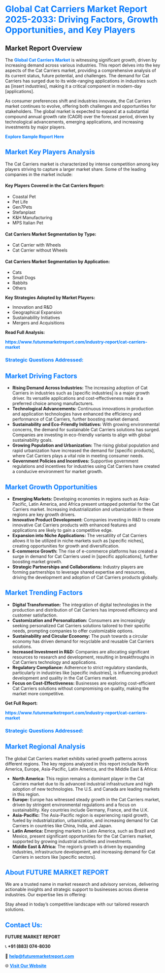 <h1 style="color: #007BFF;">Global Cat Carriers Market Report 2025-2033: Driving Factors, Growth Opportunities, and Key Players</h1>

<section id="overview">
<h2>Market Report Overview</h2>
<p>The <a href="https://www.futuremarketreport.com/industry-report/cat-carriers-market" style="color: #007BFF; text-decoration: none;"><strong>Global Cat Carriers Market</strong></a> is witnessing significant growth, driven by increasing demand across various industries. This report delves into the key aspects of the Cat Carriers market, providing a comprehensive analysis of its current status, future potential, and challenges. The demand for Cat Carriers has surged due to its wide-ranging applications in industries such as [insert industries], making it a critical component in modern-day [applications].</p>
<p>As consumer preferences shift and industries innovate, the Cat Carriers market continues to evolve, offering both challenges and opportunities for stakeholders. The global market is expected to expand at a substantial compound annual growth rate (CAGR) over the forecast period, driven by technological advancements, emerging applications, and increasing investments by major players.</p>
</section>

<section id="overview">
<p><a href="https://www.futuremarketreport.com/request-sample/reportId=61887" style="color: #007BFF; text-decoration: none;"><strong>Explore Sample Report Here</strong></a></p>
</section>

<section id="key-players">
<h2 style="color: #007BFF;">Market Key Players Analysis</h2>
<p>The Cat Carriers market is characterized by intense competition among key players striving to capture a larger market share. Some of the leading companies in the market include:</p>
<h4>Key Players Covered in the Cat Carriers Report:</h4>
<ul><li>Coastal Pet</li><li>Pet Life</li><li>Gen7Pets</li><li>Stefanplast</li><li>K&amp;H Manufacturing</li><li>MPS Italian Pet</li></ul>
<h4>Cat Carriers Market Segmentation by Type:</h4>
<ul><li>Cat Carrier with Wheels</li><li>Cat Carrier without Wheels</li></ul>

<h4>Cat Carriers Market Segmentation by Application:</h4>
<ul><li>Cats</li><li>Small Dogs</li><li>Rabbits</li><li>Others</li></ul>
<p><strong>Key Strategies Adopted by Market Players:</strong></p>
<ul>
<li>Innovation and R&D</li>
<li>Geographical Expansion</li>
<li>Sustainability Initiatives</li>
<li>Mergers and Acquisitions</li>
</ul>
</section>

<section>
<p><strong>Read Full Analysis: </strong></p><a href="https://www.futuremarketreport.com/industry-report/cat-carriers-market" style="color: #007BFF; text-decoration: none;"><strong>https://www.futuremarketreport.com/industry-report/cat-carriers-market</strong></a>
<h3 style="color: #007BFF;">Strategic Questions Addressed:</h3>
</section>

<section id="driving-factors">
<h2 style="color: #007BFF;">Market Driving Factors</h2>
<ul>
<li><strong>Rising Demand Across Industries:</strong> The increasing adoption of Cat Carriers in industries such as [specific industries] is a major growth driver. Its versatile applications and cost-effectiveness make it a preferred choice among manufacturers.</li>
<li><strong>Technological Advancements:</strong> Continuous innovations in production and application technologies have enhanced the efficiency and performance of Cat Carriers, further boosting market demand.</li>
<li><strong>Sustainability and Eco-Friendly Initiatives:</strong> With growing environmental concerns, the demand for sustainable Cat Carriers solutions has surged. Companies are investing in eco-friendly variants to align with global sustainability goals.</li>
<li><strong>Growing Population and Urbanization:</strong> The rising global population and rapid urbanization have increased the demand for [specific products], where Cat Carriers plays a vital role in meeting consumer needs.</li>
<li><strong>Government Policies and Incentives:</strong> Supportive government regulations and incentives for industries using Cat Carriers have created a conducive environment for market growth.</li>
</ul>
</section>

<section id="growth-opportunities">
<h2 style="color: #007BFF;">Market Growth Opportunities</h2>
<ul>
<li><strong>Emerging Markets:</strong> Developing economies in regions such as Asia-Pacific, Latin America, and Africa present untapped potential for the Cat Carriers market. Increasing industrialization and urbanization in these regions are key growth drivers.</li>
<li><strong>Innovative Product Development:</strong> Companies investing in R&D to create innovative Cat Carriers products with enhanced features and applications are likely to gain a competitive edge.</li>
<li><strong>Expansion into Niche Applications:</strong> The versatility of Cat Carriers allows it to be utilized in niche markets such as [specific niches], creating opportunities for growth and diversification.</li>
<li><strong>E-commerce Growth:</strong> The rise of e-commerce platforms has created a surge in demand for Cat Carriers used in [specific applications], further boosting market growth.</li>
<li><strong>Strategic Partnerships and Collaborations:</strong> Industry players are forming partnerships to leverage shared expertise and resources, driving the development and adoption of Cat Carriers products globally.</li>
</ul>
</section>

<section id="trending-factors">
<h2 style="color: #007BFF;">Market Trending Factors</h2>
<ul>
<li><strong>Digital Transformation:</strong> The integration of digital technologies in the production and distribution of Cat Carriers has improved efficiency and customer satisfaction.</li>
<li><strong>Customization and Personalization:</strong> Consumers are increasingly seeking personalized Cat Carriers solutions tailored to their specific needs, prompting companies to offer customizable options.</li>
<li><strong>Sustainability and Circular Economy:</strong> The push towards a circular economy has driven demand for recyclable and reusable Cat Carriers solutions.</li>
<li><strong>Increased Investment in R&D:</strong> Companies are allocating significant resources to research and development, resulting in breakthroughs in Cat Carriers technology and applications.</li>
<li><strong>Regulatory Compliance:</strong> Adherence to strict regulatory standards, particularly in industries like [specific industries], is influencing product development and quality in the Cat Carriers market.</li>
<li><strong>Focus on Cost-Effectiveness:</strong> Businesses are exploring cost-efficient Cat Carriers solutions without compromising on quality, making the market more competitive.</li>
</ul>
</section>

<section>
<p><strong>Get Full Report: </strong></p><a href="https://www.futuremarketreport.com/industry-report/cat-carriers-market" style="color: #007BFF; text-decoration: none;"><strong>https://www.futuremarketreport.com/industry-report/cat-carriers-market</strong></a>
<h3 style="color: #007BFF;">Strategic Questions Addressed:</h3>
</section>


<section id="regional-analysis">
<h2 style="color: #007BFF;">Market Regional Analysis</h2>
<p>The global Cat Carriers market exhibits varied growth patterns across different regions. The key regions analyzed in this report include North America, Europe, Asia-Pacific, Latin America, and the Middle East & Africa:</p>
<ul>
<li><strong>North America:</strong> This region remains a dominant player in the Cat Carriers market due to its advanced industrial infrastructure and high adoption of new technologies. The U.S. and Canada are leading markets in this region.</li>
<li><strong>Europe:</strong> Europe has witnessed steady growth in the Cat Carriers market, driven by stringent environmental regulations and a focus on sustainability. Key countries include Germany, France, and the U.K.</li>
<li><strong>Asia-Pacific:</strong> The Asia-Pacific region is experiencing rapid growth, fueled by industrialization, urbanization, and increasing demand for Cat Carriers in countries like China, India, and Japan.</li>
<li><strong>Latin America:</strong> Emerging markets in Latin America, such as Brazil and Mexico, present significant opportunities for the Cat Carriers market, supported by growing industrial activities and investments.</li>
<li><strong>Middle East & Africa:</strong> The region’s growth is driven by expanding industries, infrastructure development, and increasing demand for Cat Carriers in sectors like [specific sectors].</li>
</ul>
</section>

<footer>
<h2 style="color: #007BFF;">About FUTURE MARKET REPORT</h2>
<p>We are a trusted name in market research and advisory services, delivering actionable insights and strategic support to businesses across diverse industries. Our expertise lies in offering:</p>

<p>Stay ahead in today’s competitive landscape with our tailored research solutions.</p>

<h2 style="color: #007BFF;">Contact Us:</h2>
<p><strong>FUTURE MARKET REPORT</strong></p>
<p>📞 <strong>+91 (883) 074-8030</strong></p>
<p>📧 <strong><a href="mailto:help@futuremarketreport.com" style="color: #007BFF;">help@futuremarketreport.com</a></strong></p>
<p>🌐 <strong><a href="https://www.futuremarketreport.com/" style="color: #007BFF;">Visit Our Website</a></strong></p>
</footer>